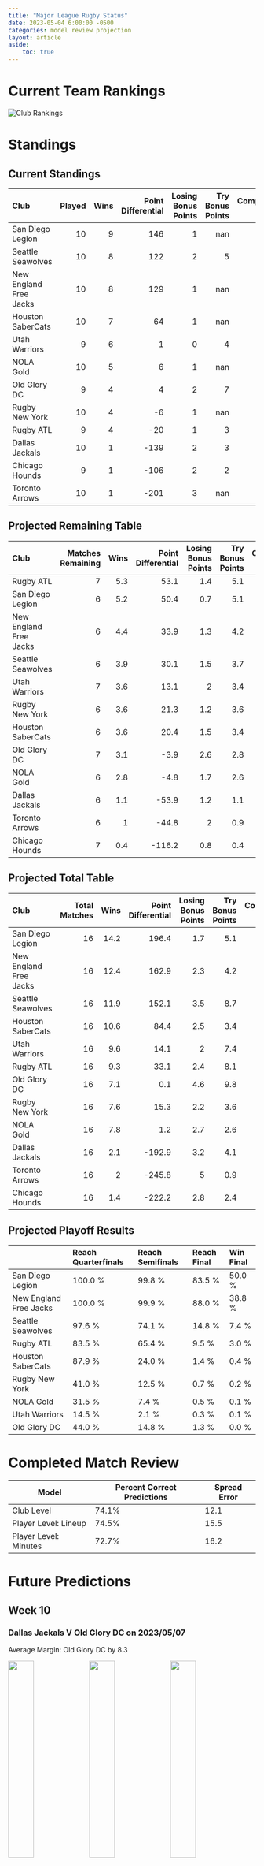 ```yaml
---  
title: "Major League Rugby Status"  
date: 2023-05-04 6:00:00 -0500  
categories: model review projection  
layout: article  
aside:  
    toc: true  
---
```

# Current Team Rankings


![Club Rankings](plots/rankings_Major-League-Rugby-2022.png)
# Standings

## Current Standings


| Club                   |   Played |   Wins |   Point Differential |   Losing Bonus Points |   Try Bonus Points |   Competition Points |
|:-----------------------|---------:|-------:|---------------------:|----------------------:|-------------------:|---------------------:|
| San Diego Legion       |       10 |      9 |                  146 |                     1 |                nan |                   44 |
| Seattle Seawolves      |       10 |      8 |                  122 |                     2 |                  5 |                   39 |
| New England Free Jacks |       10 |      8 |                  129 |                     1 |                nan |                   38 |
| Houston SaberCats      |       10 |      7 |                   64 |                     1 |                nan |                   36 |
| Utah Warriors          |        9 |      6 |                    1 |                     0 |                  4 |                   28 |
| NOLA Gold              |       10 |      5 |                    6 |                     1 |                nan |                   26 |
| Old Glory DC           |        9 |      4 |                    4 |                     2 |                  7 |                   25 |
| Rugby New York         |       10 |      4 |                   -6 |                     1 |                nan |                   23 |
| Rugby ATL              |        9 |      4 |                  -20 |                     1 |                  3 |                   20 |
| Dallas Jackals         |       10 |      1 |                 -139 |                     2 |                  3 |                    9 |
| Chicago Hounds         |        9 |      1 |                 -106 |                     2 |                  2 |                    8 |
| Toronto Arrows         |       10 |      1 |                 -201 |                     3 |                nan |                    8 |



## Projected Remaining Table


| Club                   |   Matches Remaining |   Wins |   Point Differential |   Losing Bonus Points |   Try Bonus Points |   Competition Points |
|:-----------------------|--------------------:|-------:|---------------------:|----------------------:|-------------------:|---------------------:|
| Rugby ATL              |                   7 |    5.3 |                 53.1 |                   1.4 |                5.1 |                 27.6 |
| San Diego Legion       |                   6 |    5.2 |                 50.4 |                   0.7 |                5.1 |                 26.7 |
| New England Free Jacks |                   6 |    4.4 |                 33.9 |                   1.3 |                4.2 |                 22.9 |
| Seattle Seawolves      |                   6 |    3.9 |                 30.1 |                   1.5 |                3.7 |                 20.9 |
| Utah Warriors          |                   7 |    3.6 |                 13.1 |                   2   |                3.4 |                 20   |
| Rugby New York         |                   6 |    3.6 |                 21.3 |                   1.2 |                3.6 |                 19.4 |
| Houston SaberCats      |                   6 |    3.6 |                 20.4 |                   1.5 |                3.4 |                 19.3 |
| Old Glory DC           |                   7 |    3.1 |                 -3.9 |                   2.6 |                2.8 |                 17.7 |
| NOLA Gold              |                   6 |    2.8 |                 -4.8 |                   1.7 |                2.6 |                 15.5 |
| Dallas Jackals         |                   6 |    1.1 |                -53.9 |                   1.2 |                1.1 |                  6.8 |
| Toronto Arrows         |                   6 |    1   |                -44.8 |                   2   |                0.9 |                  6.7 |
| Chicago Hounds         |                   7 |    0.4 |               -116.2 |                   0.8 |                0.4 |                  2.7 |



## Projected Total Table


| Club                   |   Total Matches |   Wins |   Point Differential |   Losing Bonus Points |   Try Bonus Points |   Competition Points |
|:-----------------------|----------------:|-------:|---------------------:|----------------------:|-------------------:|---------------------:|
| San Diego Legion       |              16 |   14.2 |                196.4 |                   1.7 |                5.1 |                 70.7 |
| New England Free Jacks |              16 |   12.4 |                162.9 |                   2.3 |                4.2 |                 60.9 |
| Seattle Seawolves      |              16 |   11.9 |                152.1 |                   3.5 |                8.7 |                 59.9 |
| Houston SaberCats      |              16 |   10.6 |                 84.4 |                   2.5 |                3.4 |                 55.3 |
| Utah Warriors          |              16 |    9.6 |                 14.1 |                   2   |                7.4 |                 48   |
| Rugby ATL              |              16 |    9.3 |                 33.1 |                   2.4 |                8.1 |                 47.6 |
| Old Glory DC           |              16 |    7.1 |                  0.1 |                   4.6 |                9.8 |                 42.7 |
| Rugby New York         |              16 |    7.6 |                 15.3 |                   2.2 |                3.6 |                 42.4 |
| NOLA Gold              |              16 |    7.8 |                  1.2 |                   2.7 |                2.6 |                 41.5 |
| Dallas Jackals         |              16 |    2.1 |               -192.9 |                   3.2 |                4.1 |                 15.8 |
| Toronto Arrows         |              16 |    2   |               -245.8 |                   5   |                0.9 |                 14.7 |
| Chicago Hounds         |              16 |    1.4 |               -222.2 |                   2.8 |                2.4 |                 10.7 |



## Projected Playoff Results


|                        | Reach Quarterfinals   | Reach Semifinals   | Reach Final   | Win Final   |
|:-----------------------|:----------------------|:-------------------|:--------------|:------------|
| San Diego Legion       | 100.0 %               | 99.8 %             | 83.5 %        | 50.0 %      |
| New England Free Jacks | 100.0 %               | 99.9 %             | 88.0 %        | 38.8 %      |
| Seattle Seawolves      | 97.6 %                | 74.1 %             | 14.8 %        | 7.4 %       |
| Rugby ATL              | 83.5 %                | 65.4 %             | 9.5 %         | 3.0 %       |
| Houston SaberCats      | 87.9 %                | 24.0 %             | 1.4 %         | 0.4 %       |
| Rugby New York         | 41.0 %                | 12.5 %             | 0.7 %         | 0.2 %       |
| NOLA Gold              | 31.5 %                | 7.4 %              | 0.5 %         | 0.1 %       |
| Utah Warriors          | 14.5 %                | 2.1 %              | 0.3 %         | 0.1 %       |
| Old Glory DC           | 44.0 %                | 14.8 %             | 1.3 %         | 0.0 %       |



# Completed Match Review


| Model | Percent Correct Predictions | Spread Error |
| ------ | ------ | ------ |
| Club Level | 74.1% | 12.1 |
| Player Level: Lineup | 74.5% | 15.5 |
| Player Level: Minutes | 72.7% | 16.2 |


# Future Predictions

## Week 10

### Dallas Jackals V Old Glory DC on 2023/05/07


Average Margin: Old Glory DC by 8.3

<p float="left">
<img src="plots/performances_Dallas Jackals_V_Old Glory DC_10.png" width="32%" />
<img src="plots/resultbar_Dallas Jackals_V_Old Glory DC_10.png" width="32%" />
<img src="plots/spreads_Dallas Jackals_V_Old Glory DC_10.png" width="32%" />
</p>

### Utah Warriors V San Diego Legion on 2023/05/07


Average Margin: San Diego Legion by 3.4

<p float="left">
<img src="plots/performances_Utah Warriors_V_San Diego Legion_10.png" width="32%" />
<img src="plots/resultbar_Utah Warriors_V_San Diego Legion_10.png" width="32%" />
<img src="plots/spreads_Utah Warriors_V_San Diego Legion_10.png" width="32%" />
</p>

### Rugby ATL V Chicago Hounds on 2023/05/07


Average Margin: Rugby ATL by 21.4

<p float="left">
<img src="plots/performances_Rugby ATL_V_Chicago Hounds_10.png" width="32%" />
<img src="plots/resultbar_Rugby ATL_V_Chicago Hounds_10.png" width="32%" />
<img src="plots/spreads_Rugby ATL_V_Chicago Hounds_10.png" width="32%" />
</p>

### Rugby New York V NOLA Gold on 2023/05/07


Average Margin: Rugby New York by 4.6

<p float="left">
<img src="plots/performances_Rugby New York_V_NOLA Gold_10.png" width="32%" />
<img src="plots/resultbar_Rugby New York_V_NOLA Gold_10.png" width="32%" />
<img src="plots/spreads_Rugby New York_V_NOLA Gold_10.png" width="32%" />
</p>

## Week 11

### Toronto Arrows V Rugby ATL on 2023/05/12


Average Margin: Rugby ATL by 6.8

<p float="left">
<img src="plots/performances_Toronto Arrows_V_Rugby ATL_11.png" width="32%" />
<img src="plots/resultbar_Toronto Arrows_V_Rugby ATL_11.png" width="32%" />
<img src="plots/spreads_Toronto Arrows_V_Rugby ATL_11.png" width="32%" />
</p>

### NOLA Gold V San Diego Legion on 2023/05/13


Average Margin: San Diego Legion by 4.6

<p float="left">
<img src="plots/performances_NOLA Gold_V_San Diego Legion_11.png" width="32%" />
<img src="plots/resultbar_NOLA Gold_V_San Diego Legion_11.png" width="32%" />
<img src="plots/spreads_NOLA Gold_V_San Diego Legion_11.png" width="32%" />
</p>

### Chicago Hounds V Rugby New York on 2023/05/13


Average Margin: Rugby New York by 12.4

<p float="left">
<img src="plots/performances_Chicago Hounds_V_Rugby New York_11.png" width="32%" />
<img src="plots/resultbar_Chicago Hounds_V_Rugby New York_11.png" width="32%" />
<img src="plots/spreads_Chicago Hounds_V_Rugby New York_11.png" width="32%" />
</p>

### Dallas Jackals V Utah Warriors on 2023/05/13


Average Margin: Utah Warriors by 9.1

<p float="left">
<img src="plots/performances_Dallas Jackals_V_Utah Warriors_11.png" width="32%" />
<img src="plots/resultbar_Dallas Jackals_V_Utah Warriors_11.png" width="32%" />
<img src="plots/spreads_Dallas Jackals_V_Utah Warriors_11.png" width="32%" />
</p>

### Houston SaberCats V Seattle Seawolves on 2023/05/13


Average Margin: Seattle Seawolves by 0.1

<p float="left">
<img src="plots/performances_Houston SaberCats_V_Seattle Seawolves_11.png" width="32%" />
<img src="plots/resultbar_Houston SaberCats_V_Seattle Seawolves_11.png" width="32%" />
<img src="plots/spreads_Houston SaberCats_V_Seattle Seawolves_11.png" width="32%" />
</p>

### Old Glory DC V New England Free Jacks on 2023/05/14


Average Margin: New England Free Jacks by 3.5

<p float="left">
<img src="plots/performances_Old Glory DC_V_New England Free Jacks_11.png" width="32%" />
<img src="plots/resultbar_Old Glory DC_V_New England Free Jacks_11.png" width="32%" />
<img src="plots/spreads_Old Glory DC_V_New England Free Jacks_11.png" width="32%" />
</p>

## Week 12

### Toronto Arrows V Old Glory DC on 2023/05/18


Average Margin: Old Glory DC by 3.0

<p float="left">
<img src="plots/performances_Toronto Arrows_V_Old Glory DC_12.png" width="32%" />
<img src="plots/resultbar_Toronto Arrows_V_Old Glory DC_12.png" width="32%" />
<img src="plots/spreads_Toronto Arrows_V_Old Glory DC_12.png" width="32%" />
</p>

### Utah Warriors V Houston SaberCats on 2023/05/20


Average Margin: Utah Warriors by 1.9

<p float="left">
<img src="plots/performances_Utah Warriors_V_Houston SaberCats_12.png" width="32%" />
<img src="plots/resultbar_Utah Warriors_V_Houston SaberCats_12.png" width="32%" />
<img src="plots/spreads_Utah Warriors_V_Houston SaberCats_12.png" width="32%" />
</p>

### Seattle Seawolves V Chicago Hounds on 2023/05/20


Average Margin: Seattle Seawolves by 23.0

<p float="left">
<img src="plots/performances_Seattle Seawolves_V_Chicago Hounds_12.png" width="32%" />
<img src="plots/resultbar_Seattle Seawolves_V_Chicago Hounds_12.png" width="32%" />
<img src="plots/spreads_Seattle Seawolves_V_Chicago Hounds_12.png" width="32%" />
</p>

### Rugby ATL V Dallas Jackals on 2023/05/20


Average Margin: Rugby ATL by 18.7

<p float="left">
<img src="plots/performances_Rugby ATL_V_Dallas Jackals_12.png" width="32%" />
<img src="plots/resultbar_Rugby ATL_V_Dallas Jackals_12.png" width="32%" />
<img src="plots/spreads_Rugby ATL_V_Dallas Jackals_12.png" width="32%" />
</p>

### New England Free Jacks V NOLA Gold on 2023/05/21


Average Margin: New England Free Jacks by 9.9

<p float="left">
<img src="plots/performances_New England Free Jacks_V_NOLA Gold_12.png" width="32%" />
<img src="plots/resultbar_New England Free Jacks_V_NOLA Gold_12.png" width="32%" />
<img src="plots/spreads_New England Free Jacks_V_NOLA Gold_12.png" width="32%" />
</p>

## Week 13

### Houston SaberCats V Chicago Hounds on 2023/05/27


Average Margin: Houston SaberCats by 19.6

<p float="left">
<img src="plots/performances_Houston SaberCats_V_Chicago Hounds_13.png" width="32%" />
<img src="plots/resultbar_Houston SaberCats_V_Chicago Hounds_13.png" width="32%" />
<img src="plots/spreads_Houston SaberCats_V_Chicago Hounds_13.png" width="32%" />
</p>

### Utah Warriors V Rugby ATL on 2023/05/27


Average Margin: Utah Warriors by 0.5

<p float="left">
<img src="plots/performances_Utah Warriors_V_Rugby ATL_13.png" width="32%" />
<img src="plots/resultbar_Utah Warriors_V_Rugby ATL_13.png" width="32%" />
<img src="plots/spreads_Utah Warriors_V_Rugby ATL_13.png" width="32%" />
</p>

### Old Glory DC V Seattle Seawolves on 2023/05/27


Average Margin: Seattle Seawolves by 2.3

<p float="left">
<img src="plots/performances_Old Glory DC_V_Seattle Seawolves_13.png" width="32%" />
<img src="plots/resultbar_Old Glory DC_V_Seattle Seawolves_13.png" width="32%" />
<img src="plots/spreads_Old Glory DC_V_Seattle Seawolves_13.png" width="32%" />
</p>

### New England Free Jacks V Toronto Arrows on 2023/05/27


Average Margin: New England Free Jacks by 16.6

<p float="left">
<img src="plots/performances_New England Free Jacks_V_Toronto Arrows_13.png" width="32%" />
<img src="plots/resultbar_New England Free Jacks_V_Toronto Arrows_13.png" width="32%" />
<img src="plots/spreads_New England Free Jacks_V_Toronto Arrows_13.png" width="32%" />
</p>

### San Diego Legion V Rugby New York on 2023/05/28


Average Margin: San Diego Legion by 9.5

<p float="left">
<img src="plots/performances_San Diego Legion_V_Rugby New York_13.png" width="32%" />
<img src="plots/resultbar_San Diego Legion_V_Rugby New York_13.png" width="32%" />
<img src="plots/spreads_San Diego Legion_V_Rugby New York_13.png" width="32%" />
</p>

## Week 14

### Rugby ATL V New England Free Jacks on 2023/06/02


Average Margin: Rugby ATL by 0.7

<p float="left">
<img src="plots/performances_Rugby ATL_V_New England Free Jacks_14.png" width="32%" />
<img src="plots/resultbar_Rugby ATL_V_New England Free Jacks_14.png" width="32%" />
<img src="plots/spreads_Rugby ATL_V_New England Free Jacks_14.png" width="32%" />
</p>

### Chicago Hounds V San Diego Legion on 2023/06/03


Average Margin: San Diego Legion by 17.2

<p float="left">
<img src="plots/performances_Chicago Hounds_V_San Diego Legion_14.png" width="32%" />
<img src="plots/resultbar_Chicago Hounds_V_San Diego Legion_14.png" width="32%" />
<img src="plots/spreads_Chicago Hounds_V_San Diego Legion_14.png" width="32%" />
</p>

### NOLA Gold V Old Glory DC on 2023/06/03


Average Margin: NOLA Gold by 3.3

<p float="left">
<img src="plots/performances_NOLA Gold_V_Old Glory DC_14.png" width="32%" />
<img src="plots/resultbar_NOLA Gold_V_Old Glory DC_14.png" width="32%" />
<img src="plots/spreads_NOLA Gold_V_Old Glory DC_14.png" width="32%" />
</p>

### Toronto Arrows V Houston SaberCats on 2023/06/03


Average Margin: Houston SaberCats by 5.2

<p float="left">
<img src="plots/performances_Toronto Arrows_V_Houston SaberCats_14.png" width="32%" />
<img src="plots/resultbar_Toronto Arrows_V_Houston SaberCats_14.png" width="32%" />
<img src="plots/spreads_Toronto Arrows_V_Houston SaberCats_14.png" width="32%" />
</p>

### Seattle Seawolves V Utah Warriors on 2023/06/04


Average Margin: Seattle Seawolves by 8.3

<p float="left">
<img src="plots/performances_Seattle Seawolves_V_Utah Warriors_14.png" width="32%" />
<img src="plots/resultbar_Seattle Seawolves_V_Utah Warriors_14.png" width="32%" />
<img src="plots/spreads_Seattle Seawolves_V_Utah Warriors_14.png" width="32%" />
</p>

### Rugby New York V Dallas Jackals on 2023/06/04


Average Margin: Rugby New York by 15.9

<p float="left">
<img src="plots/performances_Rugby New York_V_Dallas Jackals_14.png" width="32%" />
<img src="plots/resultbar_Rugby New York_V_Dallas Jackals_14.png" width="32%" />
<img src="plots/spreads_Rugby New York_V_Dallas Jackals_14.png" width="32%" />
</p>

## Week 15

### Houston SaberCats V Old Glory DC on 2023/06/09


Average Margin: Houston SaberCats by 5.5

<p float="left">
<img src="plots/performances_Houston SaberCats_V_Old Glory DC_15.png" width="32%" />
<img src="plots/resultbar_Houston SaberCats_V_Old Glory DC_15.png" width="32%" />
<img src="plots/spreads_Houston SaberCats_V_Old Glory DC_15.png" width="32%" />
</p>

### Rugby ATL V Rugby New York on 2023/06/10


Average Margin: Rugby ATL by 5.8

<p float="left">
<img src="plots/performances_Rugby ATL_V_Rugby New York_15.png" width="32%" />
<img src="plots/resultbar_Rugby ATL_V_Rugby New York_15.png" width="32%" />
<img src="plots/spreads_Rugby ATL_V_Rugby New York_15.png" width="32%" />
</p>

### Utah Warriors V Chicago Hounds on 2023/06/10


Average Margin: Utah Warriors by 17.5

<p float="left">
<img src="plots/performances_Utah Warriors_V_Chicago Hounds_15.png" width="32%" />
<img src="plots/resultbar_Utah Warriors_V_Chicago Hounds_15.png" width="32%" />
<img src="plots/spreads_Utah Warriors_V_Chicago Hounds_15.png" width="32%" />
</p>

### Dallas Jackals V NOLA Gold on 2023/06/10


Average Margin: NOLA Gold by 8.0

<p float="left">
<img src="plots/performances_Dallas Jackals_V_NOLA Gold_15.png" width="32%" />
<img src="plots/resultbar_Dallas Jackals_V_NOLA Gold_15.png" width="32%" />
<img src="plots/spreads_Dallas Jackals_V_NOLA Gold_15.png" width="32%" />
</p>

### Seattle Seawolves V New England Free Jacks on 2023/06/11


Average Margin: Seattle Seawolves by 2.4

<p float="left">
<img src="plots/performances_Seattle Seawolves_V_New England Free Jacks_15.png" width="32%" />
<img src="plots/resultbar_Seattle Seawolves_V_New England Free Jacks_15.png" width="32%" />
<img src="plots/spreads_Seattle Seawolves_V_New England Free Jacks_15.png" width="32%" />
</p>

### Toronto Arrows V San Diego Legion on 2023/06/11


Average Margin: San Diego Legion by 10.7

<p float="left">
<img src="plots/performances_Toronto Arrows_V_San Diego Legion_15.png" width="32%" />
<img src="plots/resultbar_Toronto Arrows_V_San Diego Legion_15.png" width="32%" />
<img src="plots/spreads_Toronto Arrows_V_San Diego Legion_15.png" width="32%" />
</p>

## Week 16

### Old Glory DC V Rugby ATL on 2023/06/17


Average Margin: Rugby ATL by 0.6

<p float="left">
<img src="plots/performances_Old Glory DC_V_Rugby ATL_16.png" width="32%" />
<img src="plots/resultbar_Old Glory DC_V_Rugby ATL_16.png" width="32%" />
<img src="plots/spreads_Old Glory DC_V_Rugby ATL_16.png" width="32%" />
</p>

### New England Free Jacks V Houston SaberCats on 2023/06/17


Average Margin: New England Free Jacks by 7.4

<p float="left">
<img src="plots/performances_New England Free Jacks_V_Houston SaberCats_16.png" width="32%" />
<img src="plots/resultbar_New England Free Jacks_V_Houston SaberCats_16.png" width="32%" />
<img src="plots/spreads_New England Free Jacks_V_Houston SaberCats_16.png" width="32%" />
</p>

### Toronto Arrows V NOLA Gold on 2023/06/17


Average Margin: NOLA Gold by 2.9

<p float="left">
<img src="plots/performances_Toronto Arrows_V_NOLA Gold_16.png" width="32%" />
<img src="plots/resultbar_Toronto Arrows_V_NOLA Gold_16.png" width="32%" />
<img src="plots/spreads_Toronto Arrows_V_NOLA Gold_16.png" width="32%" />
</p>

### Dallas Jackals V Chicago Hounds on 2023/06/17


Average Margin: Dallas Jackals by 5.6

<p float="left">
<img src="plots/performances_Dallas Jackals_V_Chicago Hounds_16.png" width="32%" />
<img src="plots/resultbar_Dallas Jackals_V_Chicago Hounds_16.png" width="32%" />
<img src="plots/spreads_Dallas Jackals_V_Chicago Hounds_16.png" width="32%" />
</p>

### Rugby New York V Utah Warriors on 2023/06/18


Average Margin: Rugby New York by 4.2

<p float="left">
<img src="plots/performances_Rugby New York_V_Utah Warriors_16.png" width="32%" />
<img src="plots/resultbar_Rugby New York_V_Utah Warriors_16.png" width="32%" />
<img src="plots/spreads_Rugby New York_V_Utah Warriors_16.png" width="32%" />
</p>

### San Diego Legion V Seattle Seawolves on 2023/06/18


Average Margin: San Diego Legion by 5.5

<p float="left">
<img src="plots/performances_San Diego Legion_V_Seattle Seawolves_16.png" width="32%" />
<img src="plots/resultbar_San Diego Legion_V_Seattle Seawolves_16.png" width="32%" />
<img src="plots/spreads_San Diego Legion_V_Seattle Seawolves_16.png" width="32%" />
</p>

